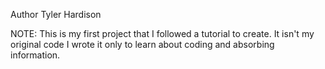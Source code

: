 Author Tyler Hardison

NOTE: This is my first project that I followed a tutorial to create. It isn't my original code
I wrote it only to learn about coding and absorbing information.